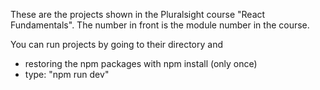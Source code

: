 These are the projects shown in the Pluralsight course "React Fundamentals". The number in front is the module number in the course.

You can run projects by going to their directory and
- restoring the npm packages with npm install (only once)
- type: "npm run dev"
